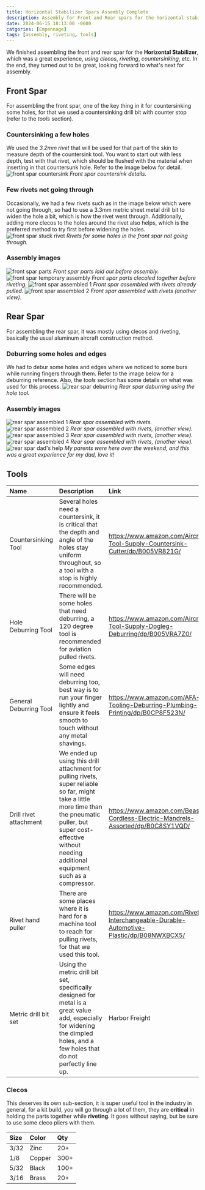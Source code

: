 ```yaml
---
title: Horizontal Stabilizer Spars Assembly Complete
description: Assembly for Front and Rear spars for the horizontal stabilizer is complete.
date: 2024-06-15 18:13:00 -0600
catgories: [Empennage]
tags: [assembly, riveting, tools]
---
```


We finished assembling the front and rear spar for the **Horizontal Stabilizer**, which was a great experience, _using clecos_, _riveting_, _countersinking_, etc. In the end, they turned out to be great, looking forward to what's next for assembly.

## Front Spar
For assembling the front spar, one of the key thing in it for countersinking some holes, for that we used a countersinking drill bit with counter stop (refer to the _tools_ section).

### Countersinking a few holes
We used the _3.2mm rivet_ that will be used for that part of the skin to measure depth of the countersink tool. You want to start out with less depth, test with that rivet, which should be flushed with the material when inserting in that countersunk hole. Refer to the image below for detail.
![front spar countersink](/assets/img/posts/emp-front-spar-countersink.jpg)
_Front spar countersink details._

### Few rivets not going through
Occasionally, we had a few rivets such as in the image below which were not going through, so had to use a 3.3mm metric sheet metal drill bit to widen the hole a bit, which is how the rivet went through. Additionally, adding more clecos to the holes around the rivet also helps, which is the preferred method to try first before widening the holes.
![front spar stuck rivet](/assets/img/posts/emp-front-spar-widening-holes.jpg)
_Rivets for some holes in the front spar not going through._

### Assembly images
![front spar parts](/assets/img/posts/emp-front-spar-parts.jpg)
_Front spar parts laid out before assembly._
![front spar temporary assembly](/assets/img/posts/emp-front-spar-1.jpg)
_Front spar parts clecoled together before riveting._
![front spar assembled 1](/assets/img/posts/emp-front-spar-assembled-1.jpg)
_Front spar assembled with rivets already pulled._
![front spar assembled 2](/assets/img/posts/emp-front-spar-assembled-2.jpg)
_Front spar assembled with rivets (another view)._

## Rear Spar
For assembling the rear spar, it was mostly using clecos and riveting, basically the usual aluminum aircraft construction method.

### Deburring some holes and edges
We had to debur some holes and edges where we noticed to some burs while running fingers through them. Refer to the image below for a deburring reference. Also, the _tools_ section has some details on what was used for this process.
![rear spar deburring](/assets/img/posts/emp-rear-spar-deburring.jpg)
_Rear spar deburring using the hole tool._

### Assembly images
![rear spar assembled 1](/assets/img/posts/emp-rear-spar-assembled-1.jpg)
_Rear spar assembled with rivets._
![rear spar assembled 2](/assets/img/posts/emp-rear-spar-assembled-2.jpg)
_Rear spar assembled with rivets, (another view)._
![rear spar assembled 3](/assets/img/posts/emp-rear-spar-assembled-3.jpg)
_Rear spar assembled with rivets, (another view)._
![rear spar assembled 4](/assets/img/posts/emp-rear-spar-assembled-4.jpg)
_Rear spar assembled with rivets, (another view)._
![rear spar dad's help](/assets/img/posts/emp-rear-spar-dad-help.jpg)
_My parents were here over the weekend, and this was a great experience for my dad, love it!_

## Tools
| Name | Description | Link |
|:-----|:------------|:-----|
| Countersinking Tool | Several holes need a countersink, it is critical that the depth and angle of the holes stay uniform throughout, so a tool with a stop is highly recommended. | https://www.amazon.com/Aircraft-Tool-Supply-Countersink-Cutter/dp/B005VR821G/ |
| Hole Deburring Tool | There will be some holes that need deburring, a 120 degree tool is recommended for aviation pulled rivets. | https://www.amazon.com/Aircraft-Tool-Supply-Dogleg-Deburring/dp/B005VRA7Z0/ |
| General Deburring Tool | Some edges will need deburring too, best way is to run your finger lightly and ensure it feels smooth to touch without any metal shavings. | https://www.amazon.com/AFA-Tooling-Deburring-Plumbing-Printing/dp/B0CP8F523N/ |
| Drill rivet attachment | We ended up using this drill attachment for pulling rivets, super reliable so far, might take a little more time than the pneumatic puller, but super cost-effective without needing additional equipment such as a compressor. | https://www.amazon.com/Beaspire-Cordless-Electric-Mandrels-Assorted/dp/B0C8SY1VQD/ |
| Rivet hand puller | There are some places where it is hard for a machine tool to reach for pulling rivets, for that we used this tool. | https://www.amazon.com/Riveter-Interchangeable-Durable-Automotive-Plastic/dp/B08NWXBCX5/ |
| Metric drill bit set | Using the metric drill bit set, specifically designed for metal is a great value add, especially for widening the dimpled holes, and a few holes that do not perfectly line up. | Harbor Freight |

### Clecos
This deserves its own sub-section, it is super useful tool in the industry in general, for a kit build, you will go through a lot of them, they are **critical** in holding the parts together while **riveting**. It goes without saying, but be sure to use some cleco pliers with them.

| Size | Color  | Qty  |
|:-----|:-------|:-----|
| 3/32 | Zinc   | 20+  |
| 1/8  | Copper | 300+ |
| 5/32 | Black  | 100+ |
| 3/16 | Brass  | 20+  |

